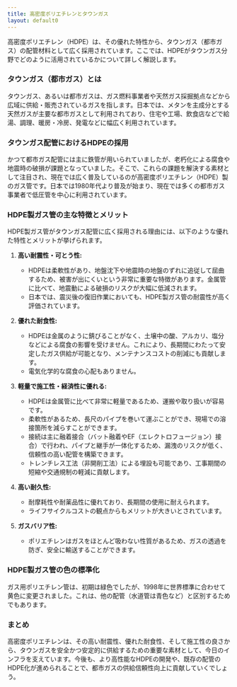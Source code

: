 ```yaml
---
title: 高密度ポリエチレンとタウンガス
layout: default0
---
```

高密度ポリエチレン（HDPE）は、その優れた特性から、タウンガス（都市ガス）の配管材料として広く採用されています。ここでは、HDPEがタウンガス分野でどのように活用されているかについて詳しく解説します。

### タウンガス（都市ガス）とは

タウンガス、あるいは都市ガスは、ガス燃料事業者や天然ガス採掘拠点などから広域に供給・販売されているガスを指します。日本では、メタンを主成分とする天然ガスが主要な都市ガスとして利用されており、住宅や工場、飲食店などで給湯、調理、暖房・冷房、発電などに幅広く利用されています。

### タウンガス配管におけるHDPEの採用

かつて都市ガス配管には主に鉄管が用いられていましたが、老朽化による腐食や地震時の破損が課題となっていました。そこで、これらの課題を解決する素材として注目され、現在では広く普及しているのが高密度ポリエチレン（HDPE）製のガス管です。日本では1980年代より普及が始まり、現在では多くの都市ガス事業者で低圧管を中心に利用されています。

### HDPE製ガス管の主な特徴とメリット

HDPE製ガス管がタウンガス配管に広く採用される理由には、以下のような優れた特性とメリットが挙げられます。

1.  **高い耐震性・可とう性:**
    * HDPEは柔軟性があり、地盤沈下や地震時の地盤のずれに追従して屈曲するため、被害が出にくいという非常に重要な特徴があります。金属管に比べて、地震動による破損のリスクが大幅に低減されます。
    * 日本では、震災後の復旧作業においても、HDPE製ガス管の耐震性が高く評価されています。

2.  **優れた耐食性:**
    * HDPEは金属のように錆びることがなく、土壌中の酸、アルカリ、塩分などによる腐食の影響を受けません。これにより、長期間にわたって安定したガス供給が可能となり、メンテナンスコストの削減にも貢献します。
    * 電気化学的な腐食の心配もありません。

3.  **軽量で施工性・経済性に優れる:**
    * HDPEは金属管に比べて非常に軽量であるため、運搬や取り扱いが容易です。
    * 柔軟性があるため、長尺のパイプを巻いて運ぶことができ、現場での溶接箇所を減らすことができます。
    * 接続は主に融着接合（バット融着やEF（エレクトロフュージョン）接合）で行われ、パイプと継手が一体化するため、漏洩のリスクが低く、信頼性の高い配管を構築できます。
    * トレンチレス工法（非開削工法）による埋設も可能であり、工事期間の短縮や交通規制の軽減に貢献します。

4.  **高い耐久性:**
    * 耐摩耗性や耐薬品性に優れており、長期間の使用に耐えられます。
    * ライフサイクルコストの観点からもメリットが大きいとされています。

5.  **ガスバリア性:**
    * ポリエチレンはガスをほとんど吸わない性質があるため、ガスの透過を防ぎ、安全に輸送することができます。

### HDPE製ガス管の色の標準化

ガス用ポリエチレン管は、初期は緑色でしたが、1998年に世界標準に合わせて黄色に変更されました。これは、他の配管（水道管は青色など）と区別するためでもあります。

### まとめ

高密度ポリエチレンは、その高い耐震性、優れた耐食性、そして施工性の良さから、タウンガスを安全かつ安定的に供給するための重要な素材として、今日のインフラを支えています。今後も、より高性能なHDPEの開発や、既存の配管のHDPE化が進められることで、都市ガスの供給信頼性向上に貢献していくでしょう。
